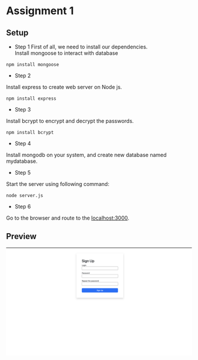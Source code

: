 # Assignment 1

## Setup

- Step 1
First of all, we need to install our dependencies. <br>
Install mongoose to interact with database

```
npm install mongoose
```


- Step 2

Install express to create web server on Node js.

```
npm install express
```

- Step 3 

Install bcrypt to encrypt and decrypt the passwords.

```
npm install bcrypt
```

- Step 4

Install mongodb on your system, and create new database named mydatabase.

- Step 5

Start the server using following command:

```
node server.js
```

- Step 6

Go to the browser and route to the [localhost:3000](http://localhost:3000).

## Preview 

![preview](./preview.png)